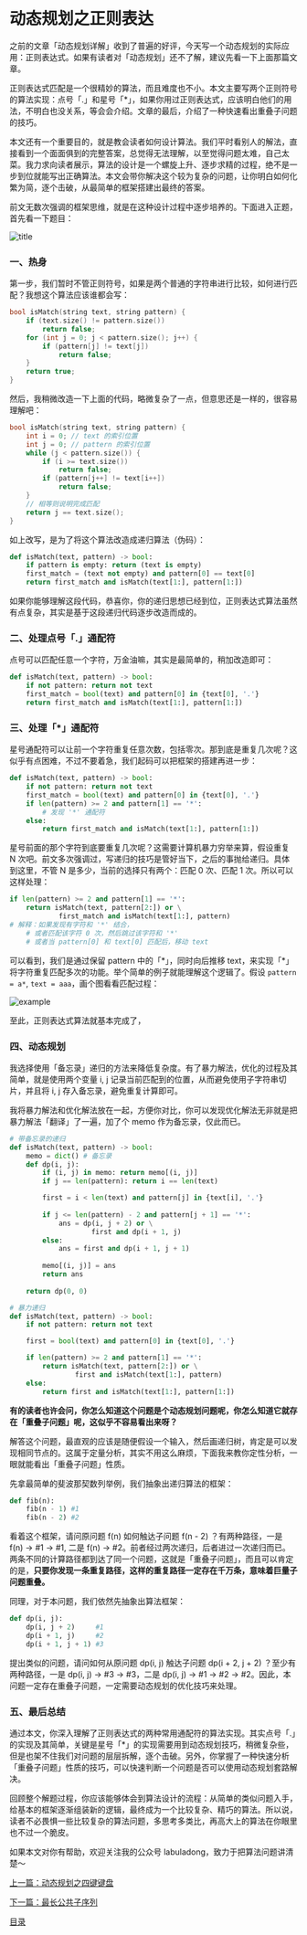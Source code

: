 # 动态规划之正则表达

之前的文章「动态规划详解」收到了普遍的好评，今天写一个动态规划的实际应用：正则表达式。如果有读者对「动态规划」还不了解，建议先看一下上面那篇文章。

正则表达式匹配是一个很精妙的算法，而且难度也不小。本文主要写两个正则符号的算法实现：点号「.」和星号「*」，如果你用过正则表达式，应该明白他们的用法，不明白也没关系，等会会介绍。文章的最后，介绍了一种快速看出重叠子问题的技巧。

本文还有一个重要目的，就是教会读者如何设计算法。我们平时看别人的解法，直接看到一个面面俱到的完整答案，总觉得无法理解，以至觉得问题太难，自己太菜。我力求向读者展示，算法的设计是一个螺旋上升、逐步求精的过程，绝不是一步到位就能写出正确算法。本文会带你解决这个较为复杂的问题，让你明白如何化繁为简，逐个击破，从最简单的框架搭建出最终的答案。

前文无数次强调的框架思维，就是在这种设计过程中逐步培养的。下面进入正题，首先看一下题目：

![title](../pictures/%E6%AD%A3%E5%88%99/title.png)

### 一、热身

第一步，我们暂时不管正则符号，如果是两个普通的字符串进行比较，如何进行匹配？我想这个算法应该谁都会写：

```cpp
bool isMatch(string text, string pattern) {
    if (text.size() != pattern.size()) 
        return false;
    for (int j = 0; j < pattern.size(); j++) {
        if (pattern[j] != text[j])
            return false;
    }
    return true;
}
```

然后，我稍微改造一下上面的代码，略微复杂了一点，但意思还是一样的，很容易理解吧：

```cpp
bool isMatch(string text, string pattern) {
    int i = 0; // text 的索引位置
    int j = 0; // pattern 的索引位置
    while (j < pattern.size()) {
        if (i >= text.size()) 
            return false;
        if (pattern[j++] != text[i++])
            return false;
    }
    // 相等则说明完成匹配
    return j == text.size();
}
```

如上改写，是为了将这个算法改造成递归算法（伪码）：

```python
def isMatch(text, pattern) -> bool:
    if pattern is empty: return (text is empty)
    first_match = (text not empty) and pattern[0] == text[0]
    return first_match and isMatch(text[1:], pattern[1:])
```

如果你能够理解这段代码，恭喜你，你的递归思想已经到位，正则表达式算法虽然有点复杂，其实是基于这段递归代码逐步改造而成的。

### 二、处理点号「.」通配符

点号可以匹配任意一个字符，万金油嘛，其实是最简单的，稍加改造即可：

```python
def isMatch(text, pattern) -> bool:
    if not pattern: return not text
    first_match = bool(text) and pattern[0] in {text[0], '.'}
    return first_match and isMatch(text[1:], pattern[1:])
```

### 三、处理「*」通配符

星号通配符可以让前一个字符重复任意次数，包括零次。那到底是重复几次呢？这似乎有点困难，不过不要着急，我们起码可以把框架的搭建再进一步：

```python
def isMatch(text, pattern) -> bool:
    if not pattern: return not text
    first_match = bool(text) and pattern[0] in {text[0], '.'}
    if len(pattern) >= 2 and pattern[1] == '*':
        # 发现 '*' 通配符
    else:
        return first_match and isMatch(text[1:], pattern[1:])
```

星号前面的那个字符到底要重复几次呢？这需要计算机暴力穷举来算，假设重复 N 次吧。前文多次强调过，写递归的技巧是管好当下，之后的事抛给递归。具体到这里，不管 N 是多少，当前的选择只有两个：匹配 0 次、匹配 1 次。所以可以这样处理：

```py
if len(pattern) >= 2 and pattern[1] == '*':
    return isMatch(text, pattern[2:]) or \
            first_match and isMatch(text[1:], pattern)
# 解释：如果发现有字符和 '*' 结合，
    # 或者匹配该字符 0 次，然后跳过该字符和 '*'
    # 或者当 pattern[0] 和 text[0] 匹配后，移动 text
```
可以看到，我们是通过保留 pattern 中的「\*」，同时向后推移 text，来实现「*」将字符重复匹配多次的功能。举个简单的例子就能理解这个逻辑了。假设 `pattern = a*`, `text = aaa`，画个图看看匹配过程：

![example](../pictures/%E6%AD%A3%E5%88%99/example.png)

至此，正则表达式算法就基本完成了，

### 四、动态规划

我选择使用「备忘录」递归的方法来降低复杂度。有了暴力解法，优化的过程及其简单，就是使用两个变量 i, j 记录当前匹配到的位置，从而避免使用子字符串切片，并且将 i, j 存入备忘录，避免重复计算即可。

我将暴力解法和优化解法放在一起，方便你对比，你可以发现优化解法无非就是把暴力解法「翻译」了一遍，加了个 memo 作为备忘录，仅此而已。

```py
# 带备忘录的递归
def isMatch(text, pattern) -> bool:
    memo = dict() # 备忘录
    def dp(i, j):
        if (i, j) in memo: return memo[(i, j)]
        if j == len(pattern): return i == len(text)

        first = i < len(text) and pattern[j] in {text[i], '.'}
        
        if j <= len(pattern) - 2 and pattern[j + 1] == '*':
            ans = dp(i, j + 2) or \
                    first and dp(i + 1, j)
        else:
            ans = first and dp(i + 1, j + 1)
            
        memo[(i, j)] = ans
        return ans
    
    return dp(0, 0)

# 暴力递归
def isMatch(text, pattern) -> bool:
    if not pattern: return not text

    first = bool(text) and pattern[0] in {text[0], '.'}

    if len(pattern) >= 2 and pattern[1] == '*':
        return isMatch(text, pattern[2:]) or \
                first and isMatch(text[1:], pattern)
    else:
        return first and isMatch(text[1:], pattern[1:])
```

**有的读者也许会问，你怎么知道这个问题是个动态规划问题呢，你怎么知道它就存在「重叠子问题」呢，这似乎不容易看出来呀？**

解答这个问题，最直观的应该是随便假设一个输入，然后画递归树，肯定是可以发现相同节点的。这属于定量分析，其实不用这么麻烦，下面我来教你定性分析，一眼就能看出「重叠子问题」性质。

先拿最简单的斐波那契数列举例，我们抽象出递归算法的框架：

```py
def fib(n):
    fib(n - 1) #1
    fib(n - 2) #2
```

看着这个框架，请问原问题 f(n) 如何触达子问题 f(n - 2) ？有两种路径，一是 f(n) -> #1 -> #1, 二是 f(n) -> #2。前者经过两次递归，后者进过一次递归而已。两条不同的计算路径都到达了同一个问题，这就是「重叠子问题」，而且可以肯定的是，**只要你发现一条重复路径，这样的重复路径一定存在千万条，意味着巨量子问题重叠。**

同理，对于本问题，我们依然先抽象出算法框架：

```py
def dp(i, j):
    dp(i, j + 2)     #1
    dp(i + 1, j)     #2
    dp(i + 1, j + 1) #3
```

提出类似的问题，请问如何从原问题 dp(i, j) 触达子问题 dp(i + 2, j + 2) ？至少有两种路径，一是 dp(i, j) -> #3 -> #3，二是 dp(i, j) -> #1 -> #2 -> #2。因此，本问题一定存在重叠子问题，一定需要动态规划的优化技巧来处理。

### 五、最后总结

通过本文，你深入理解了正则表达式的两种常用通配符的算法实现。其实点号「.」的实现及其简单，关键是星号「*」的实现需要用到动态规划技巧，稍微复杂些，但是也架不住我们对问题的层层拆解，逐个击破。另外，你掌握了一种快速分析「重叠子问题」性质的技巧，可以快速判断一个问题是否可以使用动态规划套路解决。

回顾整个解题过程，你应该能够体会到算法设计的流程：从简单的类似问题入手，给基本的框架逐渐组装新的逻辑，最终成为一个比较复杂、精巧的算法。所以说，读者不必畏惧一些比较复杂的算法问题，多思考多类比，再高大上的算法在你眼里也不过一个脆皮。

如果本文对你有帮助，欢迎关注我的公众号 labuladong，致力于把算法问题讲清楚～



[上一篇：动态规划之四键键盘](../动态规划系列/动态规划之四键键盘.md)

[下一篇：最长公共子序列](../动态规划系列/最长公共子序列.md)

[目录](../README.md#目录)